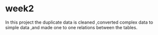 # week2
In this project the duplicate data is cleaned ,converted complex data to simple data ,and made one to one relations between the tables.
